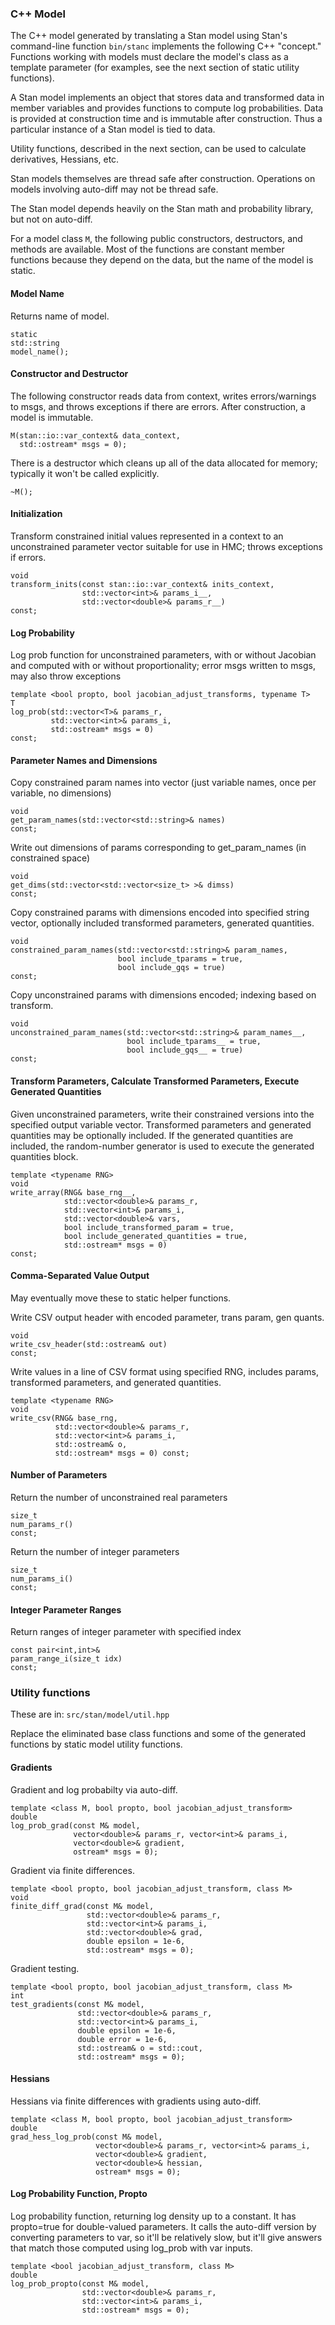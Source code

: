 ### C++ Model

The C++ model generated by translating a Stan model using Stan's command-line function ```bin/stanc``` implements the following C++ "concept."  Functions working with models must declare the model's class as a template parameter (for examples, see the next section of static utility functions).

A Stan model implements an object that stores data and transformed data in member variables and provides functions to compute log probabilities.  Data is provided at construction time and is immutable after construction.  Thus a particular instance of a Stan model is tied to data.  

Utility functions, described in the next section, can be used to calculate derivatives, Hessians, etc.

Stan models themselves are thread safe after construction.  Operations on models involving auto-diff may not be thread safe.  

The Stan model depends heavily on the Stan math and probability library, but not on auto-diff.   

For a model class ```M```, the following public constructors, destructors, and methods are available.  Most of the functions are constant member functions because they depend on the data, but the name of the model is static.

#### Model Name

Returns name of model.  

```
static 
std::string 
model_name();
```

#### Constructor and Destructor

The following constructor reads data from context, writes errors/warnings to msgs, and throws exceptions  if there are errors.  After construction, a model is immutable.

```
M(stan::io::var_context& data_context,
  std::ostream* msgs = 0);
```

There is a destructor which cleans up all of the data allocated for memory;  typically it won't be called explicitly. 

```
~M();
```



#### Initialization

Transform constrained initial values represented in a context to an unconstrained parameter vector suitable for use in HMC;  throws exceptions if errors.

```
void 
transform_inits(const stan::io::var_context& inits_context,
                std::vector<int>& params_i__,
                std::vector<double>& params_r__) 
const;
```

#### Log Probability

Log prob function for unconstrained parameters, with or without Jacobian
and computed with or without proportionality;  error msgs written to msgs, may also throw exceptions

```
template <bool propto, bool jacobian_adjust_transforms, typename T>
T 
log_prob(std::vector<T>& params_r,
         std::vector<int>& params_i,
         std::ostream* msgs = 0) 
const;
```

#### Parameter Names and Dimensions

Copy constrained param names into vector (just variable names, once per variable, no dimensions)

```
void 
get_param_names(std::vector<std::string>& names) 
const;
```

Write out dimensions of params corresponding to get_param_names (in constrained space)

```
void 
get_dims(std::vector<std::vector<size_t> >& dimss) 
const;
```

Copy constrained params with dimensions encoded into specified string vector, optionally included transformed parameters, generated quantities.

```
void 
constrained_param_names(std::vector<std::string>& param_names,
                        bool include_tparams = true,
                        bool include_gqs = true) 
const;
```

Copy unconstrained params with dimensions encoded; indexing based on transform.

```
void 
unconstrained_param_names(std::vector<std::string>& param_names__,
                          bool include_tparams__ = true,
                          bool include_gqs__ = true) 
const;
```

#### Transform Parameters, Calculate Transformed Parameters, Execute Generated Quantities

Given unconstrained parameters, write their constrained versions into the specified output variable vector.  Transformed parameters and generated quantities may be optionally included.  If the generated quantities are included, the random-number generator is used to execute the generated quantities block.  

```
template <typename RNG>
void 
write_array(RNG& base_rng__,
            std::vector<double>& params_r,
            std::vector<int>& params_i,
            std::vector<double>& vars,
            bool include_transformed_param = true,
            bool include_generated_quantities = true,
            std::ostream* msgs = 0) 
const;
```

#### Comma-Separated Value Output

May eventually move these to static helper functions.

Write CSV output header with encoded parameter, trans param, gen quants.

```
void 
write_csv_header(std::ostream& out) 
const;
```

Write values in a line of CSV format using specified RNG, 
includes params, transformed parameters, and generated quantities.

```
template <typename RNG>
void 
write_csv(RNG& base_rng,
          std::vector<double>& params_r,
          std::vector<int>& params_i,
          std::ostream& o,
          std::ostream* msgs = 0) const;
```


#### Number of Parameters 

Return the number of unconstrained real parameters

```
size_t 
num_params_r() 
const;
```

Return the number of integer parameters

```
size_t 
num_params_i()
const;
```

#### Integer Parameter Ranges

Return ranges of integer parameter with specified index

```
const pair<int,int>& 
param_range_i(size_t idx) 
const;
```


### Utility functions

These are in:  ```src/stan/model/util.hpp```

Replace the eliminated base class functions and some of the generated functions by static model utility functions.

#### Gradients

Gradient and log probabilty via auto-diff.

```
template <class M, bool propto, bool jacobian_adjust_transform>
double 
log_prob_grad(const M& model,
              vector<double>& params_r, vector<int>& params_i,
              vector<double>& gradient,
              ostream* msgs = 0);
```

Gradient via finite differences.

```
template <bool propto, bool jacobian_adjust_transform, class M>
void 
finite_diff_grad(const M& model,
                 std::vector<double>& params_r,
                 std::vector<int>& params_i,
                 std::vector<double>& grad,
                 double epsilon = 1e-6,
                 std::ostream* msgs = 0); 
```

Gradient testing.

```
template <bool propto, bool jacobian_adjust_transform, class M>
int 
test_gradients(const M& model,
               std::vector<double>& params_r,
               std::vector<int>& params_i,
               double epsilon = 1e-6,
               double error = 1e-6,
               std::ostream& o = std::cout,
               std::ostream* msgs = 0);
```

#### Hessians

Hessians via finite differences with gradients using auto-diff.

```
template <class M, bool propto, bool jacobian_adjust_transform>
double 
grad_hess_log_prob(const M& model,
                   vector<double>& params_r, vector<int>& params_i,
                   vector<double>& gradient,
                   vector<double>& hessian,
                   ostream* msgs = 0);
```

#### Log Probability Function, Propto

Log probability function, returning log density up to a constant.  It has propto=true for double-valued parameters.  It calls the auto-diff version by converting parameters to var, so it'll be relatively slow, but it'll give answers that match those computed using log_prob with var inputs. 

```
template <bool jacobian_adjust_transform, class M>
double 
log_prob_propto(const M& model,
                std::vector<double>& params_r,
                std::vector<int>& params_i,
                std::ostream* msgs = 0);
```